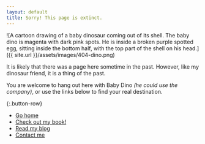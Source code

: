 ```yaml
---
layout: default
title: Sorry! This page is extinct.
---
```


<div markdown="1" class="error-404">

![A cartoon drawing of a baby dinosaur coming out of its shell. The baby dino is magenta with dark pink spots. He is inside a broken purple spotted egg, sitting inside the bottom half, with the top part of the shell on his head.]({{ site.url }}/assets/images/404-dino.png)

<div markdown="1">

It is likely that there was a page here sometime in the past. However, like my dinosaur friend, it is a thing of the past. 

You are welcome to hang out here with Baby Dino _(he could use the company)_, or use the links below to find your real destination.

{:.button-row}
* [Go home](/)
* [Check out my book!](/book/)
* [Read my blog](/blog/)
* [Contact me](/contact/)

</div>

</div>
